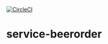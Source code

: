 [![CircleCI](https://circleci.com/gh/PacoMunoz/microservice_beerInventory/tree/main.svg?style=svg)](https://circleci.com/gh/PacoMunoz/microservice_beerInventory/tree/main)

# service-beerorder
